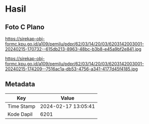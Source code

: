 # Hasil

## Foto C Plano

https://sirekap-obj-formc.kpu.go.id/a109/pemilu/pdpr/62/03/14/20/03/6203142003001-20240215-170732--615db213-8963-48bc-b3b8-e45a9bf2e841.jpg

https://sirekap-obj-formc.kpu.go.id/a109/pemilu/pdpr/62/03/14/20/03/6203142003001-20240215-174209--7516ac1a-db53-4756-a341-4177d45f4185.jpg


## Metadata

| Key        | Value               |
| ---------- | ------------------- |
| Time Stamp | 2024-02-17 13:05:41 |
| Kode Dapil | 6201                |



